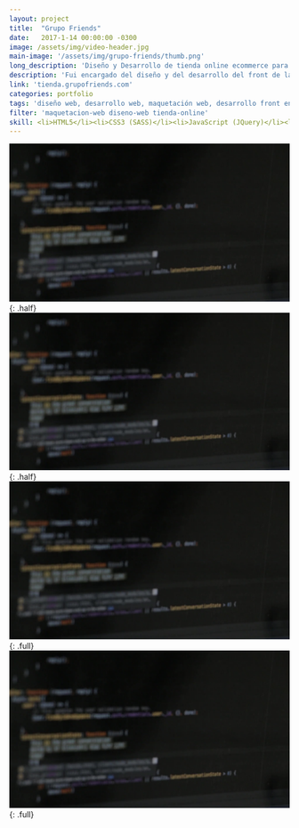 ```yaml
---
layout: project
title:  "Grupo Friends"
date:   2017-1-14 00:00:00 -0300
image: /assets/img/video-header.jpg
main-image: '/assets/img/grupo-friends/thumb.png'
long_description: 'Diseño y Desarrollo de tienda online ecommerce para empresa de eventos'
description: 'Fui encargado del diseño y del desarrollo del front de la tienda online de la empresa.'
link: 'tienda.grupofriends.com'
categories: portfolio
tags: 'diseño web, desarrollo web, maquetación web, desarrollo front end, tienda online, ecommerce'
filter: 'maquetacion-web diseno-web tienda-online'
skill: <li>HTML5</li><li>CSS3 (SASS)</li><li>JavaScript (JQuery)</li><li>Bootstrap</li><li>PHP</li><li>MySQL</li><li>CMS (Custom)</li>
---
```


![alt text](/assets/img/video-header.jpg "Logo Title Text 1"){: .half}
![alt text](/assets/img/video-header.jpg "Logo Title Text 1"){: .half}
![alt text](/assets/img/video-header.jpg "Logo Title Text 1"){: .full}
![alt text](/assets/img/video-header.jpg "Logo Title Text 1"){: .full}